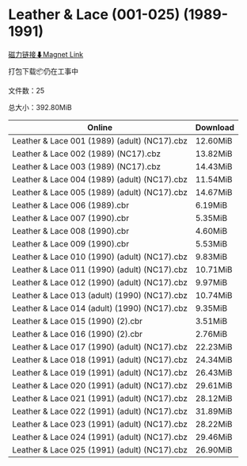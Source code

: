 # Leather & Lace (001-025) (1989-1991)

[磁力链接⬇Magnet Link](magnet:?xt=urn:btih:670be88f30913367ced2928ee94bdcdcba421a7c&dn=Leather%20%26%20Lace%20%28001-025%29%20%281989-1991%29)

打包下载📦仍在工事中

文件数：25

总大小：392.80MiB

Online | Download
--- | ---
Leather & Lace 001 (1989) (adult) (NC17).cbz | 12.60MiB
Leather & Lace 002 (1989) (NC17).cbz | 13.82MiB
Leather & Lace 003 (1989) (NC17).cbz | 14.43MiB
Leather & Lace 004 (1989) (adult) (NC17).cbz | 11.54MiB
Leather & Lace 005 (1989) (adult) (NC17).cbz | 14.67MiB
Leather & Lace 006 (1989).cbr | 6.19MiB
Leather & Lace 007 (1990).cbr | 5.35MiB
Leather & Lace 008 (1990).cbr | 4.60MiB
Leather & Lace 009 (1990).cbr | 5.53MiB
Leather & Lace 010 (1990) (adult) (NC17).cbz | 9.83MiB
Leather & Lace 011 (1990) (adult) (NC17).cbz | 10.71MiB
Leather & Lace 012 (1990) (adult) (NC17).cbz | 9.97MiB
Leather & Lace 013 (adult) (1990) (NC17).cbz | 10.74MiB
Leather & Lace 014 (adult) (1990) (NC17).cbz | 9.35MiB
Leather & Lace 015 (1990) (2).cbr | 3.51MiB
Leather & Lace 016 (1990) (2).cbr | 2.76MiB
Leather & Lace 017 (1990) (adult) (NC17).cbz | 22.23MiB
Leather & Lace 018 (1991) (adult) (NC17).cbz | 24.34MiB
Leather & Lace 019 (1991) (adult) (NC17).cbz | 26.43MiB
Leather & Lace 020 (1991) (adult) (NC17).cbz | 29.61MiB
Leather & Lace 021 (1991) (adult) (NC17).cbz | 28.12MiB
Leather & Lace 022 (1991) (adult) (NC17).cbz | 31.89MiB
Leather & Lace 023 (1991) (adult) (NC17).cbz | 28.22MiB
Leather & Lace 024 (1991) (adult) (NC17).cbz | 29.46MiB
Leather & Lace 025 (1991) (adult) (NC17).cbz | 26.90MiB